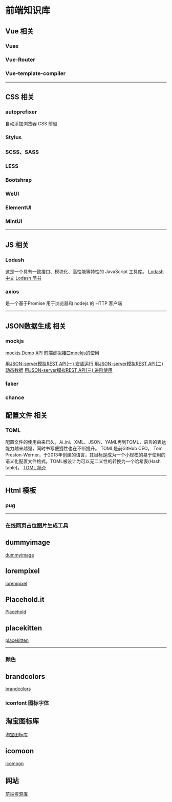 # 前端知识库

## Vue 相关
### Vuex
### Vue-Router
### Vue-template-compiler

---

## CSS 相关

### autoprefixer
自动添加浏览器 CSS 前缀

### Stylus
### SCSS、SASS
### LESS

### Bootshrap
### WeUI

### ElementUI
### MintUI

---

## JS 相关

### Lodash 
这是一个具有一致接口、模块化、高性能等特性的 JavaScript 工具库。
[Lodash 中文](http://lodashjs.com/)
[Lodash 简书](http://www.jianshu.com/p/7436e40ac5d1)

### axios
是一个基于Promise 用于浏览器和 nodejs 的 HTTP 客户端

---

## JSON数据生成 相关

### mockjs 
[mockjs Demo](https://www.v2ex.com/t/365568)
[API](http://mockjs.com/examples.html)
[前端虚拟接口mockjs的使用](http://www.jianshu.com/p/27b2767b4193)

[用JSON-server模拟REST API(一) 安装运行](https://segmentfault.com/a/1190000005793257)
[用JSON-server模拟REST API(二) 动态数据](https://segmentfault.com/a/1190000005793320)
[用JSON-server模拟REST API(三) 进阶使用](https://segmentfault.com/a/1190000005793520)

###  faker

###  chance

## 配置文件 相关

### TOML 
配置文件的使用由来已久，从.ini、XML、JSON、YAML再到TOML，语言的表达能力越来越强，同时书写便捷性也在不断提升。 TOML是前GitHub CEO， Tom Preston-Werner，于2013年创建的语言，其目标是成为一个小规模的易于使用的语义化配置文件格式。TOML被设计为可以无二义性的转换为一个哈希表(Hash table)。
[TOML 简介](http://mlworks.cn/posts/introduction-to-toml/)

---

## Html 模板

### pug

---
### 在线网页占位图片生成工具

## dummyimage
[dummyimage](https://dummyimage.com/)

## lorempixel
[lorempixel](http://lorempixel.com/)

## Placehold.it
[Placehold](https://placeholder.com//)

## placekitten
[placekitten](http://placekitten.com/)

---

### 颜色
## brandcolors 
[brandcolors](https://brandcolors.net/)

### iconfont 图标字体

## 淘宝图标库 
[淘宝图标库](http://www.iconfont.cn/)

## icomoon
[icomoon](https://icomoon.io/)

## 网站
[前端资源库](https://www.awesomes.cn/)
